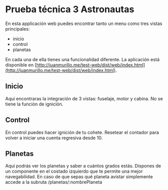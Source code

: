 # Prueba técnica 3 Astronautas

En esta applicación web puedes encontrar tanto un menu como tres vistas principales:

- inicio
- control
- planetas

En cada una de ella tienes una funcionalidad diferente. La aplicación está disponible en [http://juanmurillo.me/test-web/dist/web/index.html](http://juanmurillo.me/test-web/dist/web/index.html).

## Inicio
Aquí encontraras la integración de 3 vistas: fuselaje, motor y cabina. No se tiene la función de ignición.

## Control

En control puedes hacer ignición de tu cohete. Resetear el contador para volver a iniciar una cuenta regresiva desde 10.

## Planetas

Aquí podrás ver los planetas y saber a cuántos grados estás. Dispones de un componente en el costado izquierdo que te permite una mejor navegabilidad. En caso de que sepas qué planeta avistar simplemente accede  a la subruta /planetas/:nombrePlaneta
